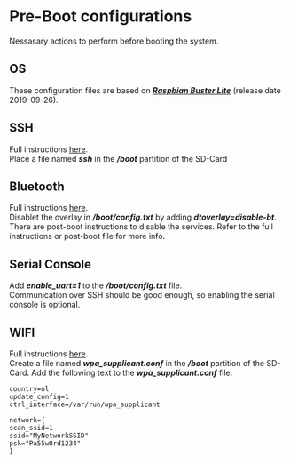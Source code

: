 # Pre-Boot configurations
Nessasary actions to perform before booting the system.

## OS
These configuration files are based on [***Raspbian Buster Lite***](https://www.raspberrypi.org/downloads/raspbian/) (release date 2019-09-26). 

## SSH
Full instructions [here](https://www.raspberrypi.org/documentation/remote-access/ssh/).  
Place a file named ***ssh*** in the ***/boot*** partition of the SD-Card

## Bluetooth
Full instructions [here](https://scribles.net/disabling-bluetooth-on-raspberry-pi/).  
Disablet the overlay in ***/boot/config.txt*** by adding ***dtoverlay=disable-bt***.  
There are post-boot instructions to disable the services. Refer to the full instructions or post-boot file for more info.

## Serial Console
Add ***enable_uart=1*** to the ***/boot/config.txt*** file.  
Communication over SSH should be good enough, so enabling the serial console is optional.

## WIFI
Full instructions [here](https://www.raspberrypi-spy.co.uk/2017/04/manually-setting-up-pi-wifi-using-wpa_supplicant-conf/).  
Create a file named ***wpa_supplicant.conf*** in the ***/boot*** partition of the SD-Card. Add the following text to the ***wpa_supplicant.conf*** file.

	country=nl
	update_config=1
	ctrl_interface=/var/run/wpa_supplicant

	network={
	scan_ssid=1
	ssid="MyNetworkSSID"
	psk="Pa55w0rd1234"
	}


